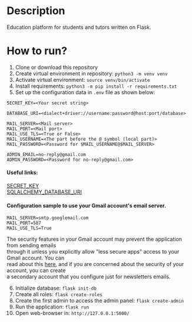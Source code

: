 # Description
Education platform for students and tutors written on Flask. 

# How to run?
1. Clone or download this repository  
2. Create virtual environment in repository: ```python3 -m venv venv```  
3. Activate virtual environment: ```source venv/bin/activate```  
4. Install requirements: ```python3 -m pip install -r requirements.txt``` 
5. Set up the configuration data in ```.env``` file as shown below:  
```
SECRET_KEY=<Your secret string>

DATABASE_URI=<dialect+driver://username:password@host:port/database>

MAIL_SERVER=<Mail server>
MAIL_PORT=<Mail port>
MAIL_USE_TLS=<True or False>
MAIL_USERNAME=<The part before the @ symbol (local part)>
MAIL_PASSWORD=<Password for $MAIL_USERNAME@$MAIL_SERVER>

ADMIN_EMAIL=no-reply@gmail.com
ADMIN_PASSWORD=<Password for no-reply@gmail.com>
```  
#### Useful links:
[SECRET_KEY](https://stackoverflow.com/questions/34902378/where-do-i-get-a-secret-key-for-flask "Stackoverflow")  
[SQLALCHEMY_DATABASE_URI](https://flask-sqlalchemy.palletsprojects.com/en/2.x/config/ "Flask-Sqlalchemy documentation")  
#### Configuration sample to use your Gmail account's email server. 
```
MAIL_SERVER=smtp.googlemail.com
MAIL_PORT=587
MAIL_USE_TLS=True
```
The security features in your Gmail account may prevent the application from sending emails  
through it unless you explicitly allow "less secure apps" access to your Gmail account. You can  
read about this [here](https://support.google.com/accounts/answer/6010255?hl=en), and if you are concerned about the security of your account, you can create  
a secondary account that you configure just for newsletters emails. 

6. Initialize database: ```flask init-db``` 
7. Create all roles: ```flask create-roles```  
8. Create the first admin to access the admin panel: ```flask create-admin```  
9. Run the application: ```flask run```  
10. Open web-browser in: ```http://127.0.0.1:5000/```  
